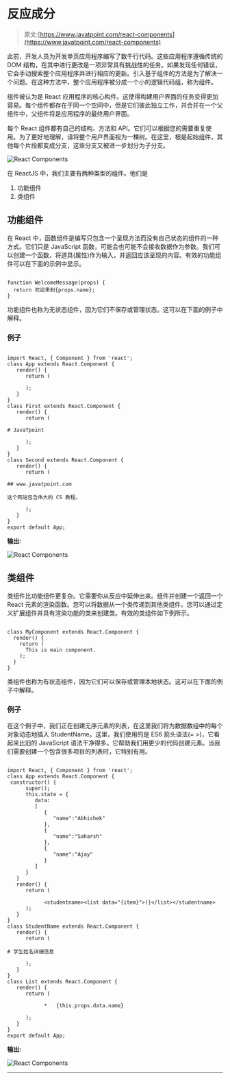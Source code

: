 # 反应成分

> 原文:[https://www.javatpoint.com/react-components](https://www.javatpoint.com/react-components)

此前，开发人员为开发单页应用程序编写了数千行代码。这些应用程序遵循传统的 DOM 结构，在其中进行更改是一项非常具有挑战性的任务。如果发现任何错误，它会手动搜索整个应用程序并进行相应的更新。引入基于组件的方法是为了解决一个问题。在这种方法中，整个应用程序被分成一个小的逻辑代码组，称为组件。

组件被认为是 React 应用程序的核心构件。这使得构建用户界面的任务变得更加容易。每个组件都存在于同一个空间中，但是它们彼此独立工作，并合并在一个父组件中，父组件将是应用程序的最终用户界面。

每个 React 组件都有自己的结构、方法和 API。它们可以根据您的需要重复使用。为了更好地理解，请将整个用户界面视为一棵树。在这里，根是起始组件，其他每个片段都变成分支，这些分支又被进一步划分为子分支。

![React Components](../Images/791c8a2b66fea657c0d264c2f2edf4de.png)

在 ReactJS 中，我们主要有两种类型的组件。他们是

1.  功能组件
2.  类组件

## 功能组件

在 React 中，函数组件是编写只包含一个呈现方法而没有自己状态的组件的一种方式。它们只是 JavaScript 函数，可能会也可能不会接收数据作为参数。我们可以创建一个函数，将道具(属性)作为输入，并返回应该呈现的内容。有效的功能组件可以在下面的示例中显示。

```

function WelcomeMessage(props) {
  return 欢迎来到{props.name};
}

```

功能组件也称为无状态组件，因为它们不保存或管理状态。这可以在下面的例子中解释。

### 例子

```

import React, { Component } from 'react';
class App extends React.Component {
   render() {
      return (

      );
   }
}
class First extends React.Component {
   render() {
      return (

# JavaTpoint

      );
   }
}
class Second extends React.Component {
   render() {
      return (

## www.javatpoint.com

这个网站包含伟大的 CS 教程。

      );
   }
}
export default App;

```

**输出:**

![React Components](../Images/51df6edbc745fcddefdb7af49079541d.png)

## 类组件

类组件比功能组件更复杂。它需要你从反应中延伸出来。组件并创建一个返回一个 React 元素的渲染函数。您可以将数据从一个类传递到其他类组件。您可以通过定义扩展组件并具有渲染功能的类来创建类。有效的类组件如下例所示。

```

class MyComponent extends React.Component {
  render() {
    return (
      This is main component.
    );
  }
}

```

类组件也称为有状态组件，因为它们可以保存或管理本地状态。这可以在下面的例子中解释。

### 例子

在这个例子中，我们正在创建无序元素的列表，在这里我们将为数据数组中的每个对象动态地插入 StudentName。这里，我们使用的是 ES6 箭头语法(= >)，它看起来比旧的 JavaScript 语法干净得多。它帮助我们用更少的代码创建元素。当我们需要创建一个包含很多项目的列表时，它特别有用。

```

import React, { Component } from 'react';
class App extends React.Component {
 constructor() {
      super();
      this.state = {
         data: 
         [
            {           
               "name":"Abhishek"           
            },
            {          
               "name":"Saharsh"           
            },
            {  
               "name":"Ajay"        
            }
         ]
      }
   }
   render() {
      return (

            <studentname><list data="{item}">)}</list></studentname> 
      );
   }
}
class StudentName extends React.Component {
   render() {
      return (

# 学生姓名详细信息

      );
   }
}
class List extends React.Component {
   render() {
      return (

            *   {this.props.data.name} 

      );
   }
}
export default App;

```

**输出:**

![React Components](../Images/c6eadec52e70d52c551eae864c622eb9.png)

* * *